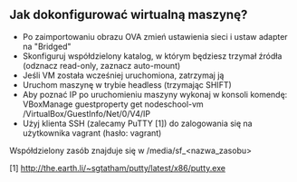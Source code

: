 Jak dokonfigurować wirtualną maszynę?
-------------------------------------

- Po zaimportowaniu obrazu OVA zmień ustawienia sieci i ustaw adapter na "Bridged"
- Skonfiguruj współdzielony katalog, w którym będziesz trzymał źródła (odznacz read-only, zaznacz auto-mount)
- Jeśli VM została wcześniej uruchomiona, zatrzymaj ją
- Uruchom maszynę w trybie headless (trzymając SHIFT)
- Aby poznać IP po uruchomieniu maszyny wykonaj w konsoli komendę:
  VBoxManage guestproperty get nodeschool-vm /VirtualBox/GuestInfo/Net/0/V4/IP
- Użyj klienta SSH (zalecamy PuTTY [1]) do zalogowania się na użytkownika vagrant (hasło: vagrant)

Współdzielony zasób znajduje się w /media/sf_<nazwa_zasobu>

[1] http://the.earth.li/~sgtatham/putty/latest/x86/putty.exe